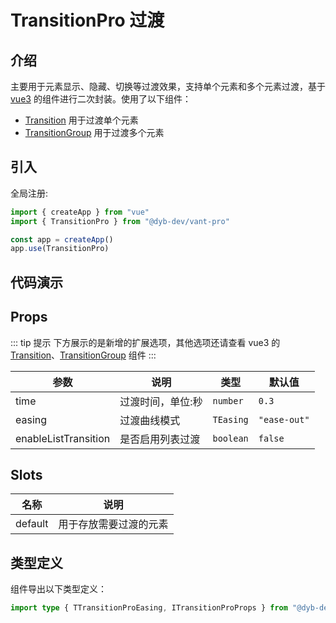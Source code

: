 # TransitionPro 过渡

## 介绍

主要用于元素显示、隐藏、切换等过渡效果，支持单个元素和多个元素过渡，基于 [vue3](https://cn.vuejs.org/) 的组件进行二次封装。使用了以下组件：

-   [Transition](https://cn.vuejs.org/guide/built-ins/transition.html#the-transition-component) 用于过渡单个元素
-   [TransitionGroup](https://cn.vuejs.org/guide/built-ins/transition-group.html) 用于过渡多个元素

## 引入

全局注册:

```ts
import { createApp } from "vue"
import { TransitionPro } from "@dyb-dev/vant-pro"

const app = createApp()
app.use(TransitionPro)
```

## 代码演示

<preview path="./index.vue" title="源代码 ⬇️"></preview>

## Props

::: tip 提示
下方展示的是新增的扩展选项，其他选项还请查看 vue3 的 [Transition](https://cn.vuejs.org/api/built-in-components.html#transition)、[TransitionGroup](https://cn.vuejs.org/api/built-in-components.html#transitiongroup) 组件
:::

| 参数                 | 说明              | 类型      | 默认值       |
| -------------------- | ----------------- | --------- | ------------ |
| time                 | 过渡时间，单位:秒 | `number`  | `0.3`        |
| easing               | 过渡曲线模式      | `TEasing` | `"ease-out"` |
| enableListTransition | 是否启用列表过渡  | `boolean` | `false`      |

## Slots

| 名称    | 说明                   |
| ------- | ---------------------- |
| default | 用于存放需要过渡的元素 |

## 类型定义

组件导出以下类型定义：

```ts
import type { TTransitionProEasing, ITransitionProProps } from "@dyb-dev/vant-pro"
```
